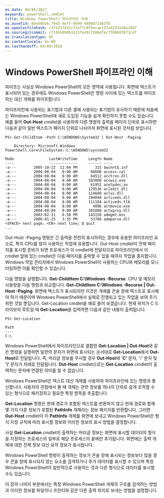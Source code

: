 ```yaml
---
ms.date: 06/05/2017
keywords: powershell,cmdlet
title: Windows PowerShell 파이프라인 이해
ms.assetid: 6be50926-7943-4ef7-9499-4490d72a63fb
ms.openlocfilehash: c3f1d17432cf3a77c0f5ecae137a4233a28a19d7
ms.sourcegitcommit: cf195b090b3223fa4917206dfec7f0b603873cdf
ms.translationtype: HT
ms.contentlocale: ko-KR
ms.lasthandoff: 04/09/2018
---
```

# <a name="understanding-the-windows-powershell-pipeline"></a>Windows PowerShell 파이프라인 이해
파이프는 사실상 Windows PowerShell의 모든 영역에 사용됩니다. 화면에 텍스트가 표시되어 있는 경우에도 Windows PowerShell은 명령 사이에 있는 텍스트를 파이프하는 대신 개체를 파이프합니다.

파이프라인에 사용되는 표기법과 다른 셸에 사용되는 표기법이 유사하기 때문에 처음에는 Windows PowerShell에 새로 도입된 기능을 쉽게 확인하지 못할 수도 있습니다. 예를 들어 **Out-Host** cmdlet을 사용하여 다른 명령의 출력을 페이지 단위로 표시하면 다음과 같이 일반 텍스트가 페이지 단위로 나뉘어져 화면에 표시된 것처럼 보입니다.

```
PS> Get-ChildItem -Path C:\WINDOWS\System32 | Out-Host -Paging

    Directory: Microsoft.Windows PowerShell.Core\FileSystem::C:\WINDOWS\system32

Mode                LastWriteTime     Length Name
----                -------------     ------ ----
-a---        2005-10-22  11:04 PM        315 $winnt$.inf
-a---        2004-08-04   8:00 AM      68608 access.cpl
-a---        2004-08-04   8:00 AM      64512 acctres.dll
-a---        2004-08-04   8:00 AM     183808 accwiz.exe
-a---        2004-08-04   8:00 AM      61952 acelpdec.ax
-a---        2004-08-04   8:00 AM     129536 acledit.dll
-a---        2004-08-04   8:00 AM     114688 aclui.dll
-a---        2004-08-04   8:00 AM     194048 activeds.dll
-a---        2004-08-04   8:00 AM     111104 activeds.tlb
-a---        2004-08-04   8:00 AM       4096 actmovie.exe
-a---        2004-08-04   8:00 AM     101888 actxprxy.dll
-a---        2003-02-21   6:50 PM     143150 admgmt.msc
-a---        2006-01-25   3:35 PM      53760 admparse.dll
<SPACE> next page; <CR> next line; Q quit
...
```

Out-Host -Paging 명령은 긴 출력을 천천히 표시하려는 경우에 유용한 파이프라인 요소로, 특히 CPU를 많이 사용하는 작업에 유용합니다. Out-Host cmdlet이 전체 페이지를 표시할 준비가 되면 프로세스가 이 cmdlet에 전달되므로 파이프라인에서 이 cmdlet 앞에 있는 cmdlet은 다음 페이지를 출력할 수 있을 때까지 작업을 중지합니다. Windows 작업 관리자에서 Windows PowerShell이 사용하는 CPU와 메모리를 모니터링하면 이를 확인할 수 있습니다.

다음 명령을 실행합니다. **Get-ChildItem C:\\Windows -Recurse**. CPU 및 메모리 사용량을 다음 명령과 비교합니다. **Get-ChildItem C:\\Windows -Recurse | Out-Host -Paging**. 화면에 텍스트가 표시되지만 이것은 개체를 콘솔 창에 텍스트로 표시해야 하기 때문이며 Windows PowerShell에서 실제로 진행되고 있는 작업을 보여 주기 위한 것일 뿐입니다. Get-Location cmdlet을 예로 들어 보겠습니다. 현재 위치가 C 드라이브의 루트일 때 **Get-Location**을 입력하면 다음과 같은 내용이 출력됩니다.

```
PS> Get-Location

Path
----
C:\
```

Windows PowerShell에서 파이프라인으로 결합한 **Get-Location | Out-Host**와 같은 명령을 실행하면 일련의 문자가 화면에 표시되는 순서대로 **Get-Location**에서 **Out-Host**로 전달됩니다. 즉, 머리글 정보를 무시할 경우 **Out-Host**에 '**C'** 문자, '**:'** 문자 및 '**\\'** 문자가 차례로 전달됩니다. **Out-Host** cmdlet으로는 **Get-Location** cmdlet이 출력하는 문자에 연결된 의미를 알 수 없습니다.

Windows PowerShell은 텍스트 대신 개체를 사용하여 파이프라인에 있는 명령과 통신합니다. 사용자의 관점에서 볼 때 개체는 관련 정보를 하나의 단위로 쉽게 조작할 수 있는 형식으로 패키징하고 필요한 특정 항목을 추출합니다.

**Get-Location** 명령은 현재 경로가 포함된 텍스트를 반환하지 않고 현재 경로와 함께 몇 가지 다른 정보가 포함된 **PathInfo** 개체라는 정보 패키지를 반환합니다. 그러면 **Out-Host** cmdlet이 이 **PathInfo** 개체를 화면에 보내고 Windows PowerShell은 형식 지정 규칙에 따라 표시할 정보와 이러한 정보의 표시 방법을 결정합니다.

사실 **Get-Location** cmdlet이 출력하는 머리글 정보는 화면에 표시할 데이터의 형식을 지정하는 프로세스의 일부로 해당 프로세스의 끝에만 추가됩니다. 화면에는 출력 개체에 대한 전체 정보 대신 요약 정보가 표시됩니다.

Windows PowerShell 명령이 출력하는 정보가 콘솔 창에 표시되는 정보보다 많을 경우 콘솔 창에 표시되지 않는 요소를 검색하거나 추가 데이터를 표시할 수 있으며 특정 Windows PowerShell이 일반적으로 사용하는 것과 다른 형식으로 데이터를 표시할 수도 있습니다.

이 장의 나머지 부분에서는 특정 Windows PowerShell 개체의 구조를 검색하는 방법과 이러한 정보를 파일이나 프린터와 같은 다른 출력 위치로 보내는 방법을 설명합니다.